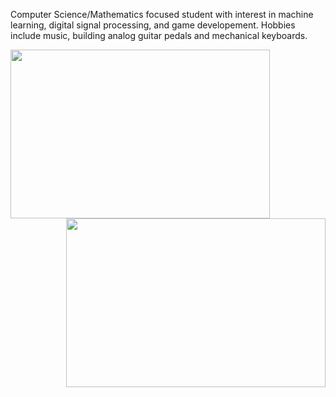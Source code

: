 Computer Science/Mathematics focused student with interest in machine learning, digital signal processing, and game developement. Hobbies include music, building analog guitar pedals and mechanical keyboards.

<img align ="left" img width="415" height="270" src="https://github-readme-stats.vercel.app/api?username=bsumser&show_icons=true&theme=gruvbox">
<img align = "right" img width="415" height="270" src="https://github-readme-stats.vercel.app/api/top-langs/?username=bsumser&theme=gruvbox">

<!--
**bsumser/bsumser** is a ✨ _special_ ✨ repository because its `README.md` (this file) appears on your GitHub profile.

Here are some ideas to get you started:

- 🔭 I’m currently working on ...
- 🌱 I’m currently learning ...
- 👯 I’m looking to collaborate on ...
- 🤔 I’m looking for help with ...
- 💬 Ask me about ...
- 📫 How to reach me: ...
- 😄 Pronouns: ...
- ⚡ Fun fact: ...
-->
